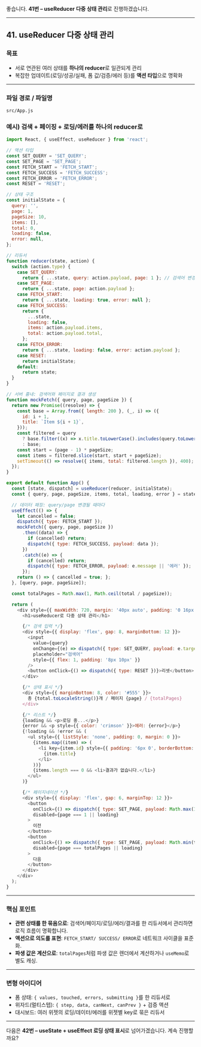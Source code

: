 좋습니다. **41번 – useReducer 다중 상태 관리**로 진행하겠습니다.

---

## 41. useReducer 다중 상태 관리

### 목표

* 서로 연관된 여러 상태를 **하나의 reducer**로 일관되게 관리
* 복잡한 업데이트(로딩/성공/실패, 폼 값/검증/에러 등)를 **액션 타입**으로 명확화

---

### 파일 경로 / 파일명

```
src/App.js
```

### 예시) 검색 + 페이징 + 로딩/에러를 하나의 reducer로

```javascript
import React, { useEffect, useReducer } from 'react';

// 액션 타입
const SET_QUERY = 'SET_QUERY';
const SET_PAGE = 'SET_PAGE';
const FETCH_START = 'FETCH_START';
const FETCH_SUCCESS = 'FETCH_SUCCESS';
const FETCH_ERROR = 'FETCH_ERROR';
const RESET = 'RESET';

// 상태 구조
const initialState = {
  query: '',
  page: 1,
  pageSize: 10,
  items: [],
  total: 0,
  loading: false,
  error: null,
};

// 리듀서
function reducer(state, action) {
  switch (action.type) {
    case SET_QUERY:
      return { ...state, query: action.payload, page: 1 }; // 검색어 변경 시 페이지 초기화
    case SET_PAGE:
      return { ...state, page: action.payload };
    case FETCH_START:
      return { ...state, loading: true, error: null };
    case FETCH_SUCCESS:
      return {
        ...state,
        loading: false,
        items: action.payload.items,
        total: action.payload.total,
      };
    case FETCH_ERROR:
      return { ...state, loading: false, error: action.payload };
    case RESET:
      return initialState;
    default:
      return state;
  }
}

// 서버 흉내: 검색어와 페이지로 결과 생성
function mockFetch({ query, page, pageSize }) {
  return new Promise((resolve) => {
    const base = Array.from({ length: 200 }, (_, i) => ({
      id: i + 1,
      title: `Item ${i + 1}`,
    }));
    const filtered = query
      ? base.filter((x) => x.title.toLowerCase().includes(query.toLowerCase()))
      : base;
    const start = (page - 1) * pageSize;
    const items = filtered.slice(start, start + pageSize);
    setTimeout(() => resolve({ items, total: filtered.length }), 400);
  });
}

export default function App() {
  const [state, dispatch] = useReducer(reducer, initialState);
  const { query, page, pageSize, items, total, loading, error } = state;

  // 데이터 패칭: query/page 변경될 때마다
  useEffect(() => {
    let cancelled = false;
    dispatch({ type: FETCH_START });
    mockFetch({ query, page, pageSize })
      .then((data) => {
        if (cancelled) return;
        dispatch({ type: FETCH_SUCCESS, payload: data });
      })
      .catch((e) => {
        if (cancelled) return;
        dispatch({ type: FETCH_ERROR, payload: e.message || '에러' });
      });
    return () => { cancelled = true; };
  }, [query, page, pageSize]);

  const totalPages = Math.max(1, Math.ceil(total / pageSize));

  return (
    <div style={{ maxWidth: 720, margin: '40px auto', padding: '0 16px' }}>
      <h1>useReducer로 다중 상태 관리</h1>

      {/* 검색 입력 */}
      <div style={{ display: 'flex', gap: 8, marginBottom: 12 }}>
        <input
          value={query}
          onChange={(e) => dispatch({ type: SET_QUERY, payload: e.target.value })}
          placeholder="검색어"
          style={{ flex: 1, padding: '8px 10px' }}
        />
        <button onClick={() => dispatch({ type: RESET })}>리셋</button>
      </div>

      {/* 상태 표시 */}
      <div style={{ marginBottom: 8, color: '#555' }}>
        총 {total.toLocaleString()}개 / 페이지 {page} / {totalPages}
      </div>

      {/* 리스트 */}
      {loading && <p>로딩 중...</p>}
      {error && <p style={{ color: 'crimson' }}>에러: {error}</p>}
      {!loading && !error && (
        <ul style={{ listStyle: 'none', padding: 0, margin: 0 }}>
          {items.map((item) => (
            <li key={item.id} style={{ padding: '6px 0', borderBottom: '1px solid #f1f1f1' }}>
              {item.title}
            </li>
          ))}
          {items.length === 0 && <li>결과가 없습니다.</li>}
        </ul>
      )}

      {/* 페이지네이션 */}
      <div style={{ display: 'flex', gap: 6, marginTop: 12 }}>
        <button
          onClick={() => dispatch({ type: SET_PAGE, payload: Math.max(1, page - 1) })}
          disabled={page === 1 || loading}
        >
          이전
        </button>
        <button
          onClick={() => dispatch({ type: SET_PAGE, payload: Math.min(totalPages, page + 1) })}
          disabled={page === totalPages || loading}
        >
          다음
        </button>
      </div>
    </div>
  );
}
```

---

### 핵심 포인트

* **관련 상태를 한 묶음으로**: 검색어/페이지/로딩/에러/결과를 한 리듀서에서 관리하면 로직 흐름이 명확합니다.
* **액션으로 의도를 표현**: `FETCH_START/ SUCCESS/ ERROR`로 네트워크 사이클을 표준화.
* **파생 값은 계산으로**: `totalPages`처럼 파생 값은 렌더에서 계산하거나 `useMemo`로 별도 캐싱.

---

### 변형 아이디어

* 폼 상태: `{ values, touched, errors, submitting }`를 한 리듀서로
* 위자드(멀티스텝): `{ step, data, canNext, canPrev }` + 검증 액션
* 대시보드: 여러 위젯의 로딩/데이터/에러를 위젯별 key로 묶은 리듀서

---

다음은 **42번 – useState + useEffect 로딩 상태 표시**로 넘어가겠습니다. 계속 진행할까요?
